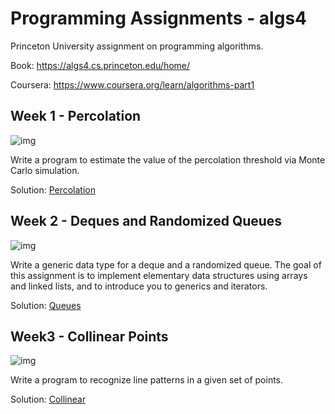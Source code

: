 # Programming Assignments - algs4

Princeton University assignment on programming algorithms.

Book: https://algs4.cs.princeton.edu/home/

Coursera: https://www.coursera.org/learn/algorithms-part1

## Week 1 - Percolation

![img](https://coursera.cs.princeton.edu/algs4/assignments/percolation/logo.png)

Write a program to estimate the value of the percolation threshold via Monte Carlo simulation.

Solution: [Percolation](percolation/README.md)

## Week 2 - Deques and Randomized Queues

![img](https://coursera.cs.princeton.edu/algs4/assignments/queues/logo.png)

Write a generic data type for a deque and a randomized queue. The goal of this assignment is to implement elementary data structures using arrays and linked lists, and to introduce you to generics and iterators.

Solution: [Queues](queues/README.md)

## Week3 - Collinear Points

![img](https://coursera.cs.princeton.edu/algs4/assignments/collinear/lines2.png)

Write a program to recognize line patterns in a given set of points.

Solution: [Collinear](collinear/README.md)
